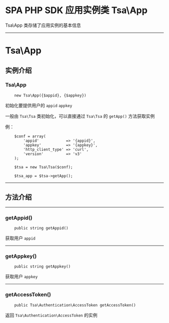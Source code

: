 # SPA PHP SDK 应用实例类 Tsa\App

Tsa\App 类存储了应用实例的基本信息

---

# Tsa\App

## 实例介绍

### Tsa\App

```
    new Tsa\App({$appid}, {$appkey})
```

初始化要提供用户的 `appid` `appkey`

一般由 `Tsa\Tsa` 类初始化，可以直接通过 `Tsa\Tsa` 的 `getApp()` 方法获取实例

例：

```
    $conf = array(
        'appid'            => '{appid}',
        'appkey'           => '{appkey}',
        'http_client_type' => 'curl',
        'version'          => 'v3'
    );

    $tsa = new Tsa\Tsa($conf);

    $tsa_app = $tsa->getApp();
```

---

## 方法介绍

---

### getAppid()

```
    public string getAppid()
```

获取用户 `appid`

---

### getAppkey()

```
    public string getAppkey()
```

获取用户 `appkey`

---

### getAccessToken()

```
    public Tsa\Authentication\AccessToken getAccessToken()
```

返回 `Tsa\Authentication\AccessToken` 的实例

